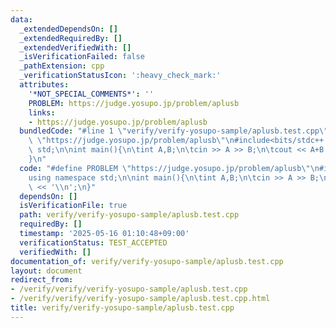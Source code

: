 ```yaml
---
data:
  _extendedDependsOn: []
  _extendedRequiredBy: []
  _extendedVerifiedWith: []
  _isVerificationFailed: false
  _pathExtension: cpp
  _verificationStatusIcon: ':heavy_check_mark:'
  attributes:
    '*NOT_SPECIAL_COMMENTS*': ''
    PROBLEM: https://judge.yosupo.jp/problem/aplusb
    links:
    - https://judge.yosupo.jp/problem/aplusb
  bundledCode: "#line 1 \"verify/verify-yosupo-sample/aplusb.test.cpp\"\n#define PROBLEM\
    \ \"https://judge.yosupo.jp/problem/aplusb\"\n#include<bits/stdc++.h>\nusing namespace\
    \ std;\n\nint main(){\n\tint A,B;\n\tcin >> A >> B;\n\tcout << A+B << '\\n';\n\
    }\n"
  code: "#define PROBLEM \"https://judge.yosupo.jp/problem/aplusb\"\n#include<bits/stdc++.h>\n\
    using namespace std;\n\nint main(){\n\tint A,B;\n\tcin >> A >> B;\n\tcout << A+B\
    \ << '\\n';\n}"
  dependsOn: []
  isVerificationFile: true
  path: verify/verify-yosupo-sample/aplusb.test.cpp
  requiredBy: []
  timestamp: '2025-05-16 01:10:48+09:00'
  verificationStatus: TEST_ACCEPTED
  verifiedWith: []
documentation_of: verify/verify-yosupo-sample/aplusb.test.cpp
layout: document
redirect_from:
- /verify/verify/verify-yosupo-sample/aplusb.test.cpp
- /verify/verify/verify-yosupo-sample/aplusb.test.cpp.html
title: verify/verify-yosupo-sample/aplusb.test.cpp
---
```

